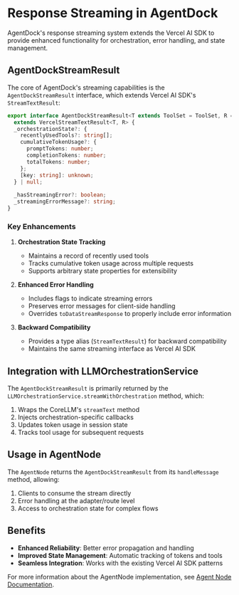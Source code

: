 # Response Streaming in AgentDock

AgentDock's response streaming system extends the Vercel AI SDK to provide enhanced functionality for orchestration, error handling, and state management.

## AgentDockStreamResult

The core of AgentDock's streaming capabilities is the `AgentDockStreamResult` interface, which extends Vercel AI SDK's `StreamTextResult`:

```typescript
export interface AgentDockStreamResult<T extends ToolSet = ToolSet, R = unknown> 
  extends VercelStreamTextResult<T, R> {
  _orchestrationState?: {
    recentlyUsedTools?: string[];
    cumulativeTokenUsage?: {
      promptTokens: number;
      completionTokens: number;
      totalTokens: number;
    };
    [key: string]: unknown;
  } | null;
  
  _hasStreamingError?: boolean;
  _streamingErrorMessage?: string;
}
```

### Key Enhancements

1. **Orchestration State Tracking**
   - Maintains a record of recently used tools
   - Tracks cumulative token usage across multiple requests
   - Supports arbitrary state properties for extensibility

2. **Enhanced Error Handling**
   - Includes flags to indicate streaming errors
   - Preserves error messages for client-side handling
   - Overrides `toDataStreamResponse` to properly include error information

3. **Backward Compatibility**
   - Provides a type alias (`StreamTextResult`) for backward compatibility
   - Maintains the same streaming interface as Vercel AI SDK

## Integration with LLMOrchestrationService

The `AgentDockStreamResult` is primarily returned by the `LLMOrchestrationService.streamWithOrchestration` method, which:

1. Wraps the CoreLLM's `streamText` method
2. Injects orchestration-specific callbacks
3. Updates token usage in session state
4. Tracks tool usage for subsequent requests

## Usage in AgentNode

The `AgentNode` returns the `AgentDockStreamResult` from its `handleMessage` method, allowing:

1. Clients to consume the stream directly
2. Error handling at the adapter/route level
3. Access to orchestration state for complex flows

## Benefits

- **Enhanced Reliability**: Better error propagation and handling
- **Improved State Management**: Automatic tracking of tokens and tools
- **Seamless Integration**: Works with the existing Vercel AI SDK patterns

For more information about the AgentNode implementation, see [Agent Node Documentation](../agent-node.md). 